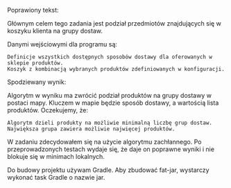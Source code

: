 Poprawiony tekst:

Głównym celem tego zadania jest podział przedmiotów znajdujących się w koszyku klienta na grupy dostaw.

Danymi wejściowymi dla programu są:

    Definicje wszystkich dostępnych sposobów dostawy dla oferowanych w sklepie produktów.
    Koszyk z kombinacją wybranych produktów zdefiniowanych w konfiguracji.

Spodziewany wynik:

Algorytm w wyniku ma zwrócić podział produktów na grupy dostawy w postaci mapy. Kluczem w mapie będzie sposób dostawy, a wartością lista produktów. Oczekujemy, że:

    Algorytm dzieli produkty na możliwie minimalną liczbę grup dostaw.
    Największa grupa zawiera możliwie najwięcej produktów.

W zadaniu zdecydowałem się na użycie algorytmu zachłannego. Po przeprowadzonych testach wydaje się, że daje on poprawne wyniki i nie blokuje się w minimach lokalnych.

Do budowy projektu używam Gradle. Aby zbudować fat-jar, wystarczy wykonać task Gradle o nazwie jar.